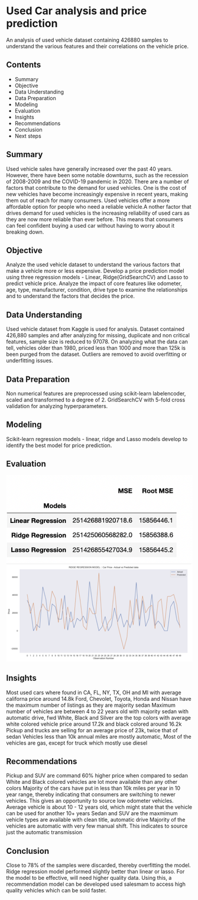 # Used Car analysis and price prediction
An analysis of used vehicle dataset containing 426880 samples to understand the various features and their correlations on the vehicle price. 

## Contents
- Summary
- Objective
- Data Understanding
- Data Preparation
- Modeling
- Evaluation
- Insights
- Recommendations
- Conclusion
- Next steps


## Summary
Used vehicle sales have generally increased over the past 40 years. However, there have been some notable downturns, such as the recession of 2008-2009 and the COVID-19 pandemic in 2020. There are a number of factors that contribute to the demand for used vehicles. One is the cost of new vehicles have become increasingly expensive in recent years, making them out of reach for many consumers. Used vehicles offer a more affordable option for people who need a reliable vehicle.A nother factor that drives demand for used vehicles is the increasing reliability of used cars as they are now more reliable than ever before. This means that consumers can feel confident buying a used car without having to worry about it breaking down.

## Objective
Analyze the used vehicle dataset to understand the various factors that make a vehicle more or less expensive. Develop a price prediction model using three regression models - Linear, Ridge(GridSearchCV) and Lasso to predict vehicle price. Analyze the impact of core features like odometer, age, type, manufacturer, condition, drive type to examine the relationships and to understand the factors that decides the price.

## Data Understanding
Used vehicle dataset from Kaggle is used for analysis. Dataset contained 426,880 samples and after analyzing for missing, duplicate and non critical features, sample size is reduced to 97078. On analyzing what the data can tell, vehicles older than 1980, priced less than 1000 and more than 125k is been purged from the dataset. Outliers are removed to avoid overfitting or underfitting issues. 

## Data Preparation
Non numerical features are preprocessed using scikit-learn labelencoder, scaled and transformed to a degree of 2. GridSearchCV with 5-fold cross validation for analyzing hyperparameters.

## Modeling
Scikit-learn regression models - linear, ridge and Lasso models develop to identify the best model for price prediction.

## Evaluation
![Screenshot](model_comparison.png)
![Screenshot](Ridge_model.png)



## Insights
Most used cars where found in CA, FL, NY, TX, OH and MI with average californa price around 14.8k
Ford, Chevolet, Toyota, Honda and Nissan have the maximum number of listings as they are majority sedan
Maximum number of vehicles are between 4 to 22 years old with majority sedan with automatic drive, fwd 
White, Black and Silver are the top colors with average white colored vehicle price around 17.2k and black colored around 16.2k
Pickup and trucks are selling for an average price of 23k, twice that of sedan
Vehicles less than 10k annual miles are mostly automatic, 
Most of the vehicles are gas, except for truck which mostly use diesel

## Recommendations
Pickup and SUV are command 60% higher price when compared to sedan
White and Black colored vehicles are lot more available than any other colors
Majority of the cars have put in less than 10k miles per year in 10 year range, thereby indicating that consumers are switching to newer vehicles. This gives an opportunity to source low odometer vehicles.
Average vehicle is about 10 - 12 years old, which might state that the vehicle can be used for another 10+ years
Sedan and SUV are the maxmimum vehicle types are available with clean title, automatic drive
Majority of the vehicles are automatic with very few manual shift. This indicates to source just the automatic transmission

## Conclusion
Close to 78% of the samples were discarded, thereby overfitting the model. Ridge regression model performed slightly better than linear or lasso. For the model to be effective, will need higher quality data. Using this, a recommendation model can be developed used salesmam to access high quality vehicles which can be sold faster. 


